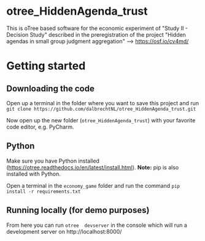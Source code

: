 # otree_HiddenAgenda_trust

This is oTree based software for the economic experiment of "Study II - Decision Study"
described in the preregistration of the project 
"Hidden agendas in small group judgment aggregation" --> https://osf.io/cv4md/

# Getting started
## Downloading the code
Open up a terminal in the folder where you want to save this project and run
`git clone https://github.com/dalbrechtNL/otree_HiddenAgenda_trust.git`

Now open up the new folder (`otree_HiddenAgenda_trust`) with your favorite code editor, e.g. PyCharm.

## Python
Make sure you have Python installed (https://otree.readthedocs.io/en/latest/install.html). **Note:** pip is also installed with Python.

Open a terminal in the `economy_game` folder and run the command `pip install -r requirements.txt`

## Running locally (for demo purposes)
From here you can run `otree  devserver` in the console which will run a development server on http://localhost:8000/
